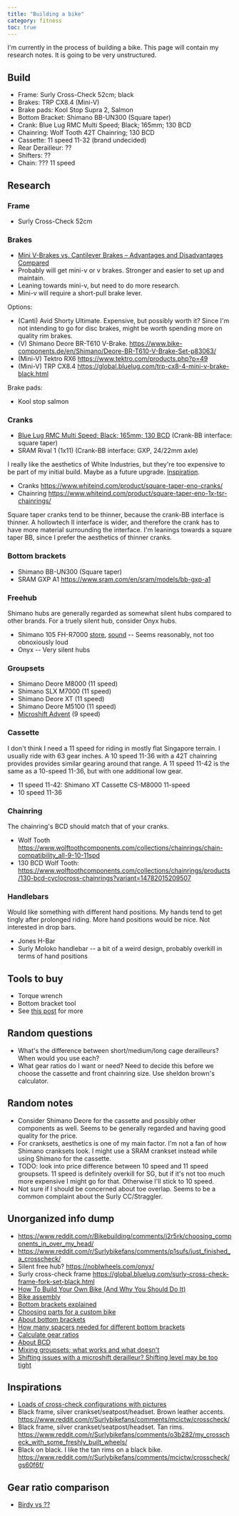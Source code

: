 ```yaml
---
title: "Building a bike"
category: fitness
toc: true
---
```


I'm currently in the process of building a bike. This page will contain my
research notes. It is going to be very unstructured.

## Build

- Frame: Surly Cross-Check 52cm; black
- Brakes: TRP CX8.4 (Mini-V)
- Brake pads: Kool Stop Supra 2, Salmon
- Bottom Bracket: Shimano BB-UN300 (Square taper)
- Crank: Blue Lug RMC Multi Speed; Black; 165mm; 130 BCD
- Chainring: Wolf Tooth 42T Chainring; 130 BCD
- Cassette: 11 speed 11-32 (brand undecided)
- Rear Derailleur: ??
- Shifters: ??
- Chain: ??? 11 speed

## Research

### Frame

- Surly Cross-Check 52cm

### Brakes

- [Mini V-Brakes vs. Cantilever Brakes – Advantages and Disadvantages Compared](https://brainybiker.com/mini-v-brakes-vs-cantilever-brakes-advantages-and-disadvantages-compared/)
- Probably will get mini-v or v brakes. Stronger and easier to set up and maintain.
- Leaning towards mini-v, but need to do more research.
- Mini-v will require a short-pull brake lever.

Options:

- (Canti) Avid Shorty Ultimate. Expensive, but possibly worth it? Since I'm not
  intending to go for disc brakes, might be worth spending more on quality rim
  brakes.
- (V) Shimano Deore BR-T610 V-Brake. https://www.bike-components.de/en/Shimano/Deore-BR-T610-V-Brake-Set-p83063/
- (Mini-V) Tektro RX6 https://www.tektro.com/products.php?p=49
- (Mini-V) TRP CX8.4 https://global.bluelug.com/trp-cx8-4-mini-v-brake-black.html

Brake pads:

-  Kool stop salmon

### Cranks

- [Blue Lug RMC Multi Speed; Black; 165mm; 130 BCD](https://global.bluelug.com/blue-lug-rmc-multi-speed-crank-all-blk.html) (Crank-BB interface: square taper)
- SRAM Rival 1 (1x11) (Crank-BB interface: GXP, 24/22mm axle)

I really like the aesthetics of White Industries, but they're too expensive to
be part of my initial build. Maybe as a future upgrade.
[Inspiration](https://www.reddit.com/r/Surlybikefans/comments/v813eg/new_crank_day/).

- Cranks https://www.whiteind.com/product/square-taper-eno-cranks/
- Chainring https://www.whiteind.com/product/square-taper-eno-1x-tsr-chainrings/

Square taper cranks tend to be thinner, because the crank-BB interface is
thinner. A hollowtech II interface is wider, and therefore the crank has to
have more material surrounding the interface. I'm leanings towards a square
taper BB, since I prefer the aesthetics of thinner cranks.

### Bottom brackets

- Shimano BB-UN300 (Square taper)
- SRAM GXP A1 https://www.sram.com/en/sram/models/bb-gxp-a1

### Freehub

Shimano hubs are generally regarded as somewhat silent hubs compared to other brands. For a truely silent hub, consider Onyx hubs.

- Shimano 105 FH-R7000
  [store](https://bike.shimano.com/en-EU/product/component/shimano105-r7000/FH-R7000.html),
  [sound](https://www.youtube.com/watch?v=nZGvVKlFOoU) -- Seems reasonably, not too obnoxiously loud
- Onyx -- Very silent hubs

### Groupsets

- Shimano Deore M8000 (11 speed)
- Shimano SLX M7000 (11 speed)
- Shimano Deore XT (11 speed)
- Shimano Deore M5100 (11 speed)
- [Microshift Advent](https://www.microshift.com/products/groups/advent/) (9 speed)

### Cassette

I don't think I need a 11 speed for riding in mostly flat Singapore terrain. I
usually ride with 63 gear inches. A 10 speed 11-36 with a 42T chainring
provides provides similar gearing around that range. A 11 speed 11-42 is the
same as a 10-speed 11-36, but with one additional low gear.

- 11 speed 11-42: Shimano XT Cassette CS-M8000 11-speed
- 10 speed 11-36

### Chainring

The chainring's BCD should match that of your cranks.

- Wolf Tooth https://www.wolftoothcomponents.com/collections/chainrings/chain-compatibility_all-9-10-11spd
- 130 BCD Wolf Tooth: https://www.wolftoothcomponents.com/collections/chainrings/products/130-bcd-cyclocross-chainrings?variant=14782015209507

### Handlebars

Would like something with different hand positions. My hands tend to get tingly
after prolonged riding.  More hand positions would be nice. Not interested in
drop bars.

- Jones H-Bar
- Surly Moloko handlebar -- a bit of a weird design, probably overkill in terms of hand positions

## Tools to buy

- Torque wrench
- Bottom bracket tool
- See [this post](https://www.reddit.com/r/Surlybikefans/comments/uzh01n/was_lucky_enough_to_find_a_crosscheck_in_my_size/iab6lrj/) for more

## Random questions

- What's the difference between short/medium/long cage derailleurs? When would
  you use each?
- What gear ratios do I want or need? Need to decide this before we choose the
  cassette and front chainring size. Use sheldon brown's calculator.

## Random notes

- Consider Shimano Deore for the cassette and possibly other components as
  well. Seems to be generally regarded and having good quality for the price.
- For cranksets, aesthetics is one of my main factor. I'm not a fan of how
  Shimano cranksets look. I might use a SRAM crankset instead while using
  Shimano for the cassette.
- TODO: look into price difference between 10 speed and 11 speed groupsets. 11
  speed is definitely overkill for SG, but if it's not too much more expensive
  I might go for that. Otherwise I'll stick to 10 speed.
- Not sure if I should be concerned about toe overlap. Seems to be a common
  complaint about the Surly CC/Straggler.

## Unorganized info dump

- https://www.reddit.com/r/Bikebuilding/comments/j2r5rk/choosing_components_in_over_my_head/
- https://www.reddit.com/r/Surlybikefans/comments/p1sufs/just_finished_a_crosscheck/
- Silent free hub? https://noblwheels.com/onyx/
- Surly cross-check frame https://global.bluelug.com/surly-cross-check-frame-fork-set-black.html
- [How To Build Your Own Bike (And Why You Should Do It)](https://www.icebike.org/build-your-own-bike/)
- [Bike assembly](https://www.youtube.com/watch?v=sU2ES4dvWkc)
- [Bottom brackets explained](https://www.reddit.com/r/bicycling/comments/8rsyfn/bottom_brackets_explained/)
- [Choosing parts for a custom bike](https://cyclingtips.com/2018/05/how-to-handle-a-custom-bike-build-2/)
- [About bottom brackets](https://bikeraceinfo.com/tech/bottom-brackets.html)
- [How many spacers needed for different bottom brackets](https://off.road.cc/how-many-spacers-install-bottom-bracket-68-73-shimano-hollowtech-sram-gxp)
- [Calculate gear ratios](https://www.sheldonbrown.com/gear-calc.html)
- [About BCD](https://www.wolftoothcomponents.com/pages/how-to-measure-bolt-circle-diameter-bcd)
- [Mixing groupsets; what works and what doesn't](https://cyclingtips.com/2017/12/mixing-road-groupsets-what-works-together-and-what-doesnt-2/)
- [Shifting issues with a microshift derailleur? Shifting level may be too tight](https://www.reddit.com/r/Surlybikefans/comments/71ya1q/your_microshift_lever_is_too_tight/)

## Inspirations

- [Loads of cross-check configurations with pictures](https://bluelug.com/bike-catalog/model/surly-cross-check/)
- Black frame, silver crankset/seatpost/headset. Brown leather accents. https://www.reddit.com/r/Surlybikefans/comments/mcictw/crosscheck/
- Black frame, silver crankset/seatpost/headset. Tan rims. https://www.reddit.com/r/Surlybikefans/comments/o3b282/my_crosscheck_with_some_freshly_built_wheels/
- Black on black. I like the tan rims on a black bike. https://www.reddit.com/r/Surlybikefans/comments/mcictw/crosscheck/gs60f6f/

## Gear ratio comparison

- [Birdy vs ??](https://ritzelrechner.de/?GR=DERS&KB=52&RZ=11,12,14,16,18,21,24,28,32&UF=1380&TF=90&SL=2.6&UN=KMH&DV=gearInches&GR2=DERS&KB2=42&RZ2=11,13,15,18,21,24,28,34,42&UF2=2215)
